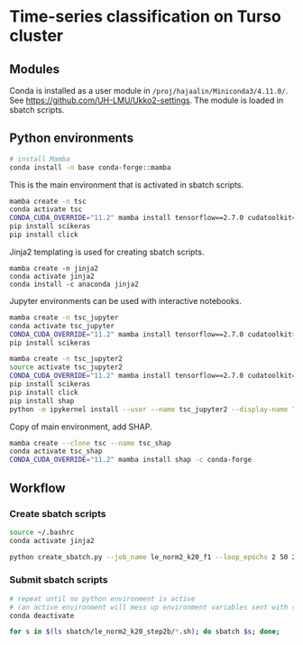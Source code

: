 # Time-series classification on Turso cluster

## Modules
Conda is installed as a user module in ```/proj/hajaalin/Miniconda3/4.11.0/```.
See https://github.com/UH-LMU/Ukko2-settings. The module is loaded in sbatch scripts.

## Python environments

```bash
# install Mamba
conda install -n base conda-forge::mamba
```

This is the main environment that is activated in sbatch scripts.
```bash
mamba create -n tsc
conda activate tsc
CONDA_CUDA_OVERRIDE="11.2" mamba install tensorflow==2.7.0 cudatoolkit==11.2 keras numpy pandas pip scikit-learn scipy==1.4.1 sktime==0.10.1 pyyaml -c conda-forge
pip install scikeras
pip install click
```

Jinja2 templating is used for creating sbatch scripts.
```
mamba create -n jinja2
conda activate jinja2
conda install -c anaconda jinja2
```

Jupyter environments can be used with interactive notebooks.
```bash
mamba create -n tsc_jupyter
conda activate tsc_jupyter
CONDA_CUDA_OVERRIDE="11.2" mamba install tensorflow==2.7.0 cudatoolkit>=11.2 jupyterlab keras matplotlib numpy pandas pip scikit-learn sktime==0.10.0 -c conda-forge -vvv
pip install scikeras
```
```bash
mamba create -n tsc_jupyter2
source activate tsc_jupyter2
CONDA_CUDA_OVERRIDE="11.2" mamba install tensorflow==2.7.0 cudatoolkit==11.2 keras numpy pandas pip scikit-learn scipy==1.4.1 sktime==0.10.1 pyyaml jupyterlab matplotlib -c conda-forge
pip install scikeras
pip install click
pip install shap
python -m ipykernel install --user --name tsc_jupyter2 --display-name "Python (tsc_jupyter2)"
```

Copy of main environment, add SHAP.
```bash
mamba create --clone tsc --name tsc_shap
conda activate tsc_shap
CONDA_CUDA_OVERRIDE="11.2" mamba install shap -c conda-forge
```

## Workflow

### Create sbatch scripts
```bash
source ~/.bashrc
conda activate jinja2

python create_sbatch.py --job_name le_norm2_k20_f1 --loop_epochs 2 50 2 --options "--fset f_mot --kernel_size=20 --repeats=30" --sbatch_dir sbatch/le_norm2_k20_step2b --paths /proj/hajaalin/Projects/n_track_ML/scripts/tsc/paths.yml

```

### Submit sbatch scripts
```bash
# repeat until no python environment is active
# (an active environment will mess up environment variables sent with sbatch)
conda deactivate 

for s in $(ls sbatch/le_norm2_k20_step2b/*.sh); do sbatch $s; done;

```

